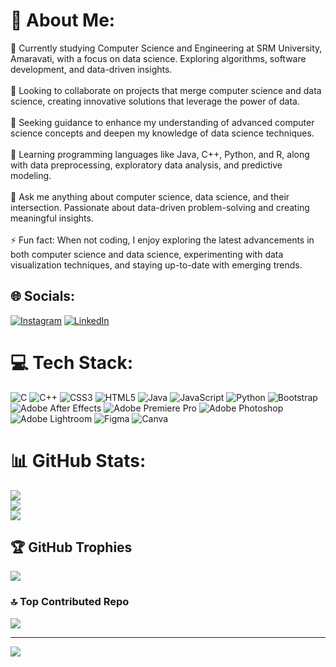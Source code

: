 # 💫 About Me:
🔭 Currently studying Computer Science and Engineering at SRM University, Amaravati, with a focus on data science. Exploring algorithms, software development, and data-driven insights.<br><br>👯 Looking to collaborate on projects that merge computer science and data science, creating innovative solutions that leverage the power of data.<br><br>🤝 Seeking guidance to enhance my understanding of advanced computer science concepts and deepen my knowledge of data science techniques.<br><br>🌱 Learning programming languages like Java, C++, Python, and R, along with data preprocessing, exploratory data analysis, and predictive modeling.<br><br>💬 Ask me anything about computer science, data science, and their intersection. Passionate about data-driven problem-solving and creating meaningful insights.<br><br>⚡ Fun fact: When not coding, I enjoy exploring the latest advancements in both computer science and data science, experimenting with data visualization techniques, and staying up-to-date with emerging trends.


## 🌐 Socials:
[![Instagram](https://img.shields.io/badge/Instagram-%23E4405F.svg?logo=Instagram&logoColor=white)](https://instagram.com/tarun_vaka_) [![LinkedIn](https://img.shields.io/badge/LinkedIn-%230077B5.svg?logo=linkedin&logoColor=white)](https://linkedin.com/in/https://www.linkedin.com/in/tarun-vaka-302475233/) 

# 💻 Tech Stack:
![C](https://img.shields.io/badge/c-%2300599C.svg?style=flat&logo=c&logoColor=white) ![C++](https://img.shields.io/badge/c++-%2300599C.svg?style=flat&logo=c%2B%2B&logoColor=white) ![CSS3](https://img.shields.io/badge/css3-%231572B6.svg?style=flat&logo=css3&logoColor=white) ![HTML5](https://img.shields.io/badge/html5-%23E34F26.svg?style=flat&logo=html5&logoColor=white) ![Java](https://img.shields.io/badge/java-%23ED8B00.svg?style=flat&logo=java&logoColor=white) ![JavaScript](https://img.shields.io/badge/javascript-%23323330.svg?style=flat&logo=javascript&logoColor=%23F7DF1E) ![Python](https://img.shields.io/badge/python-3670A0?style=flat&logo=python&logoColor=ffdd54) ![Bootstrap](https://img.shields.io/badge/bootstrap-%23563D7C.svg?style=flat&logo=bootstrap&logoColor=white) ![Adobe After Effects](https://img.shields.io/badge/Adobe%20After%20Effects-9999FF.svg?style=flat&logo=Adobe%20After%20Effects&logoColor=white) ![Adobe Premiere Pro](https://img.shields.io/badge/Adobe%20Premiere%20Pro-9999FF.svg?style=flat&logo=Adobe%20Premiere%20Pro&logoColor=white) ![Adobe Photoshop](https://img.shields.io/badge/adobephotoshop-%2331A8FF.svg?style=flat&logo=adobephotoshop&logoColor=white) ![Adobe Lightroom](https://img.shields.io/badge/Adobe%20Lightroom-31A8FF.svg?style=flat&logo=Adobe%20Lightroom&logoColor=white) 	![Figma](https://img.shields.io/badge/figma-%23F24E1E.svg?style=flat&logo=figma&logoColor=white) ![Canva](https://img.shields.io/badge/Canva-%2300C4CC.svg?style=flat&logo=Canva&logoColor=white)
# 📊 GitHub Stats:
![](https://github-readme-stats.vercel.app/api?username=Tarunvaka&theme=dark&hide_border=false&include_all_commits=true&count_private=true)<br/>
![](https://github-readme-streak-stats.herokuapp.com/?user=Tarunvaka&theme=dark&hide_border=false)<br/>
![](https://github-readme-stats.vercel.app/api/top-langs/?username=Tarunvaka&theme=dark&hide_border=false&include_all_commits=true&count_private=true&layout=compact)

## 🏆 GitHub Trophies
![](https://github-profile-trophy.vercel.app/?username=Tarunvaka&theme=radical&no-frame=true&no-bg=true&margin-w=4)

### 🔝 Top Contributed Repo
![](https://github-contributor-stats.vercel.app/api?username=Tarunvaka&limit=5&theme=dark&combine_all_yearly_contributions=true)

---
[![](https://visitcount.itsvg.in/api?id=Tarunvaka&icon=5&color=0)](https://visitcount.itsvg.in)

<!-- Proudly created with GPRM ( https://gprm.itsvg.in ) -->
